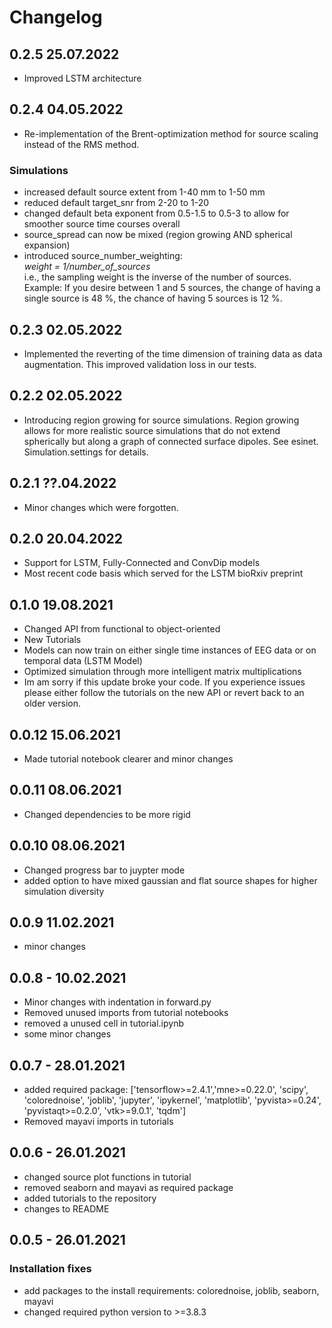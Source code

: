 # Changelog

## 0.2.5 25.07.2022
* Improved LSTM architecture


## 0.2.4 04.05.2022
* Re-implementation of the Brent-optimization method for source scaling instead of the RMS method.

### Simulations  
* increased default source extent from 1-40 mm to 1-50 mm 
* reduced default target_snr from 2-20 to 1-20
* changed default beta exponent from 0.5-1.5 to 0.5-3 to allow for smoother source time courses overall
* source_spread can now be mixed (region growing AND spherical expansion)
* introduced source_number_weighting:  
*weight = 1/number_of_sources*  
i.e., the sampling weight is the inverse of the number of sources. Example: If you desire between 1 and 5 sources, the change of having a single source is 48 %, the chance of having 5 sources is 12 %. 

## 0.2.3 02.05.2022
* Implemented the reverting of the time dimension of training data as data augmentation. This improved validation loss in our tests.

## 0.2.2 02.05.2022
* Introducing region growing for source simulations. Region growing allows for
  more realistic source simulations that do not extend spherically but along a
  graph of connected surface dipoles. See esinet. Simulation.settings for
  details.

## 0.2.1 ??.04.2022
* Minor changes which were forgotten.


## 0.2.0 20.04.2022
* Support for LSTM, Fully-Connected and ConvDip models
* Most recent code basis which served for the LSTM bioRxiv preprint

## 0.1.0 19.08.2021
* Changed API from functional to object-oriented
* New Tutorials
* Models can now train on either single time instances of EEG data or on temporal data (LSTM Model)
* Optimized simulation through more intelligent matrix multiplications
* Im am sorry if this update broke your code. If you experience issues please either follow the tutorials on the new API or revert back to an older version.

## 0.0.12 15.06.2021
* Made tutorial notebook clearer and minor changes

## 0.0.11 08.06.2021
* Changed dependencies to be more rigid

## 0.0.10 08.06.2021
* Changed progress bar to juypter mode
* added option to have mixed gaussian and flat source shapes for higher simulation diversity

## 0.0.9 11.02.2021
* minor changes

## 0.0.8 - 10.02.2021
* Minor changes with indentation in forward.py
* Removed unused imports from tutorial notebooks
* removed a unused cell in tutorial.ipynb
* some minor changes

## 0.0.7 - 28.01.2021
* added required package: ['tensorflow>=2.4.1','mne>=0.22.0', 'scipy',
  'colorednoise', 'joblib', 'jupyter', 'ipykernel', 'matplotlib',
  'pyvista>=0.24', 'pyvistaqt>=0.2.0', 'vtk>=9.0.1', 'tqdm']
* Removed mayavi imports in tutorials

## 0.0.6 - 26.01.2021

* changed source plot functions in tutorial
* removed seaborn and mayavi as required package
* added tutorials to the repository
* changes to README
  

## 0.0.5 - 26.01.2021
### Installation fixes

* add packages to the install requirements: colorednoise, joblib, seaborn, mayavi
* changed required python version to >=3.8.3

